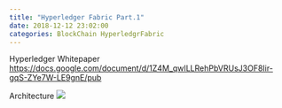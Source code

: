 ```yaml
---
title: "Hyperledger Fabric Part.1"
date: 2018-12-12 23:02:00
categories: BlockChain HyperledgrFabric
---
```

Hyperledger Whitepaper
https://docs.google.com/document/d/1Z4M_qwILLRehPbVRUsJ3OF8Iir-gqS-ZYe7W-LE9gnE/pub

Architecture
<img data-action="zoom" src='{{ "/assets/img/HyperledgerFabricArchitecture.png" | relative_url }}'>
